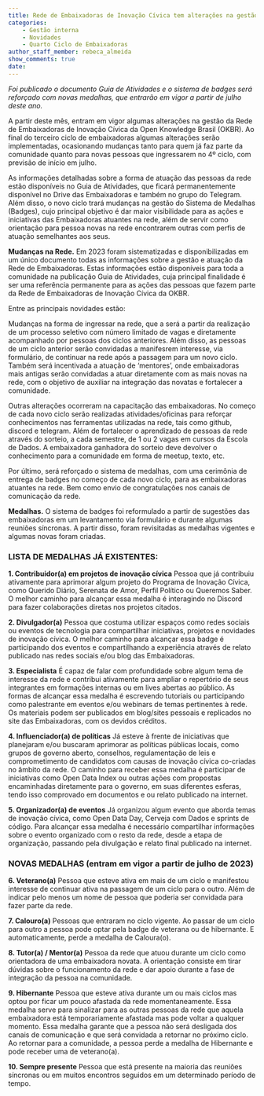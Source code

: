 ```yaml
---
title: Rede de Embaixadoras de Inovação Cívica tem alterações na gestão da comunidade e no sistema de badges
categories:
    - Gestão interna
    - Novidades
    - Quarto Ciclo de Embaixadoras
author_staff_member: rebeca_almeida
show_comments: true
date:
---
```

*Foi publicado o documento Guia de Atividades e o sistema de badges será reforçado com novas medalhas, que entrarão em vigor a partir de julho deste ano.*

A partir deste mês, entram em vigor algumas alterações na gestão da Rede de Embaixadoras de Inovação Cívica da Open Knowledge Brasil (OKBR). Ao final do terceiro ciclo de embaixadoras algumas alterações serão implementadas, ocasionando mudanças tanto para quem já faz parte da comunidade quanto para novas pessoas que ingressarem no 4º ciclo, com previsão de início em julho. 

As informações detalhadas sobre a forma de atuação das pessoas da rede estão disponíveis no Guia de Atividades, que ficará permanentemente disponível no Drive das Embaixadoras e também no grupo do Telegram. Além disso, o novo ciclo trará mudanças na gestão do Sistema de Medalhas (Badges), cujo principal objetivo é dar maior visibilidade para as ações e iniciativas das Embaixadoras atuantes na rede, além de servir como orientação para pessoa novas na rede encontrarem outras com perfis de atuação semelhantes aos seus. 

**Mudanças na Rede.** Em 2023 foram sistematizadas e disponibilizadas em um único documento todas as informações sobre a gestão e atuação da Rede de Embaixadoras. Estas informações estão disponíveis para toda a comunidade na publicação Guia de Atividades, cuja principal finalidade é ser uma referência permanente para as ações das pessoas que fazem parte da Rede de Embaixadoras de Inovação Cívica da OKBR. 

Entre as principais novidades estão: 

Mudanças na forma de ingressar na rede, que a será a partir da realização de um processo seletivo com número limitado de vagas e diretamente acompanhado por pessoas dos ciclos anteriores. Além disso, as pessoas de um ciclo anterior serão convidadas a manifesrem interesse, via formulário, de continuar na rede após a passagem para um novo ciclo. Também será incentivada a atuação de ‘mentores’, onde embaixadoras mais antigas serão convidadas a atuar diretamente com as mais novas na rede, com o objetivo de auxiliar na integração das novatas e fortalecer a comunidade. 

Outras alterações ocorreram na capacitação das embaixadoras. No começo de cada novo ciclo serão realizadas atividades/oficinas para reforçar conhecimentos nas ferramentas utilizadas na rede, tais como github, discord e telegram. Além de fortalecer o aprendizado de pessoas da rede através do sorteio, a cada semestre, de 1 ou 2 vagas em cursos da Escola de Dados. A embaixadora ganhadora do sorteio deve devolver o conhecimento para a comunidade em forma de meetup, texto, etc. 

Por último, será reforçado o sistema de medalhas, com uma cerimônia de entrega de badges no começo de cada novo ciclo, para as embaixadoras atuantes na rede. Bem como envio de congratulações nos canais de comunicação da rede. 

**Medalhas.** O sistema de badges foi reformulado a partir de sugestões das embaixadoras em um levantamento via formulário e durante algumas reuniões síncronas. A partir disso, foram revisitadas as medalhas vigentes e algumas novas foram criadas. 

### LISTA DE MEDALHAS JÁ EXISTENTES:

**1. Contribuidor(a) em projetos de inovação cívica**
Pessoa que já contribuiu ativamente para aprimorar algum projeto do Programa de Inovação Cívica, como Querido Diário, Serenata de Amor, Perfil Político ou Queremos Saber. O melhor caminho para alcançar essa medalha é interagindo no Discord para fazer colaborações diretas nos projetos citados. 

**2. Divulgador(a)**
Pessoa que costuma utilizar espaços como redes sociais ou eventos de tecnologia para compartilhar iniciativas, projetos e novidades de inovação cívica. O melhor caminho para alcançar essa badge é participando dos eventos e compartilhando a experiência através de relato publicado nas redes sociais e/ou blog das Embaixadoras. 

**3. Especialista**
É capaz de falar com profundidade sobre algum tema de interesse da rede e contribui ativamente para ampliar o repertório de seus integrantes em formações internas ou em lives abertas ao público. As formas de alcançar essa medalha é escrevendo tutoriais ou participando como palestrante em eventos e/ou webinars de temas pertinentes à rede. Os materiais podem ser publicados em blog/sites pessoais e replicados no site das Embaixadoras, com os devidos créditos. 

**4. Influenciador(a) de políticas**
Já esteve à frente de iniciativas que planejaram e/ou buscaram aprimorar as políticas públicas locais, como grupos de governo aberto, conselhos, regulamentação de leis e comprometimento de candidatos com causas de inovação cívica co-criadas no âmbito da rede. O caminho para receber essa medalha é participar de iniciativas como Open Data Index ou outras ações com propostas encaminhadas diretamente para o governo, em suas diferentes esferas, tendo isso comprovado em documentos e ou relato publicado na internet.  

**5. Organizador(a) de eventos**
Já organizou algum evento que aborda temas de inovação cívica, como Open Data Day, Cerveja com Dados e sprints de código. Para alcançar essa medalha é necessário compartilhar informações sobre o evento organizado com o resto da rede, desde a etapa de organização, passando pela divulgação e relato final publicado na internet. 

### NOVAS MEDALHAS (entram em vigor a partir de julho de 2023) 

**6. Veterano(a)** 
Pessoa que esteve ativa em mais de um ciclo e manifestou interesse de continuar ativa na passagem de um ciclo para o outro. Além de indicar pelo menos um nome de pessoa que poderia ser convidada para fazer parte da rede. 

**7. Calouro(a)** 
Pessoas que entraram no ciclo vigente. Ao passar de um ciclo para outro a pessoa pode optar pela badge de veterana ou de hibernante. E automaticamente, perde a medalha de Caloura(o). 

**8. Tutor(a) / Mentor(a)** 
Pessoa da rede que atuou durante um ciclo como orientadora de uma embaixadora novata. A orientação consiste em tirar dúvidas sobre o funcionamento da rede e dar apoio durante a fase de integração da pessoa na comunidade. 

**9. Hibernante** 
Pessoa que esteve ativa durante um ou mais ciclos mas optou por ficar um pouco afastada da rede momentaneamente. Essa medalha serve para sinalizar para as outras pessoas da rede que aquela embaixadora está temporariamente afastada mas pode voltar a qualquer momento. Essa medalha garante que a pessoa não será desligada dos canais de comunicação e que será convidada a retornar no próximo ciclo. Ao retornar para a comunidade, a pessoa perde a medalha de Hibernante e pode receber uma de veterano(a). 

**10. Sempre presente**
Pessoa que está presente na maioria das reuniões síncronas ou em muitos encontros seguidos em um determinado período de tempo.
